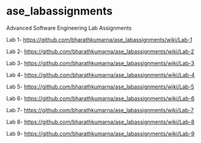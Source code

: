 # ase_labassignments

Advanced Software Engineering Lab Assignments

Lab 1- https://github.com/bharathkumarna/ase_labassignments/wiki/Lab-1

Lab 2- https://github.com/bharathkumarna/ase_labassignments/wiki/Lab-2

Lab 3- https://github.com/bharathkumarna/ase_labassignments/wiki/Lab-3

Lab 4- https://github.com/bharathkumarna/ase_labassignments/wiki/Lab-4

Lab 5- https://github.com/bharathkumarna/ase_labassignments/wiki/Lab-5

Lab 6- https://github.com/bharathkumarna/ase_labassignments/wiki/Lab-6

Lab 7- https://github.com/bharathkumarna/ase_labassignments/wiki/Lab-7

Lab 8- https://github.com/bharathkumarna/ase_labassignments/wiki/Lab-8

Lab 9- https://github.com/bharathkumarna/ase_labassignments/wiki/Lab-9
